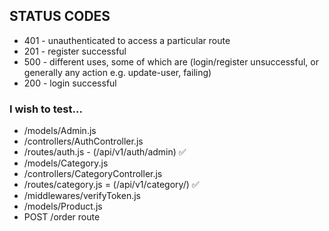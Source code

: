 ## STATUS CODES
* 401 - unauthenticated to access a particular route
* 201 - register successful
* 500 - different uses, some of which are (login/register unsuccessful, or generally any action e.g. update-user, failing)
* 200 - login successful

### I wish to test...
* /models/Admin.js
* /controllers/AuthController.js
* /routes/auth.js - (/api/v1/auth/admin) ✅
* /models/Category.js
* /controllers/CategoryController.js
* /routes/category.js = (/api/v1/category/) ✅
* /middlewares/verifyToken.js
* /models/Product.js
* POST /order route